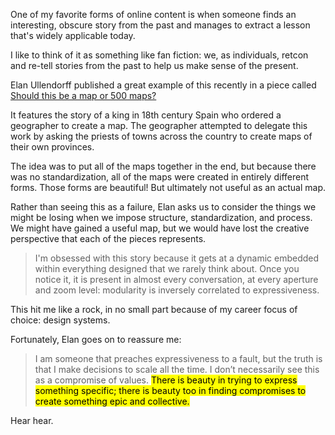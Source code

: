 One of my favorite forms of online content is when someone finds an interesting, obscure story from the past and manages to extract a lesson that's widely applicable today.

I like to think of it as something like fan fiction: we, as individuals, retcon and re-tell stories from the past to help us make sense of the present.

Elan Ullendorff published a great example of this recently in a piece called [Should this be a map or 500 maps?](https://escapethealgorithm.substack.com/p/should-this-be-a-map-or-500-maps)

It features the story of a king in 18th century Spain who ordered a geographer to create a map. The geographer attempted to delegate this work by asking the priests of towns across the country to create maps of their own provinces.

The idea was to put all of the maps together in the end, but because there was no standardization, all of the maps were created in entirely different forms. Those forms are beautiful! But ultimately not useful as an actual map.

Rather than seeing this as a failure, Elan asks us to consider the things we might be losing when we impose structure, standardization, and process. We might have gained a useful map, but we would have lost the creative perspective that each of the pieces represents.

> I'm obsessed with this story because it gets at a dynamic embedded within everything designed that we rarely think about. Once you notice it, it is present in almost every conversation, at every aperture and zoom level: modularity is inversely correlated to expressiveness.

This hit me like a rock, in no small part because of my career focus of choice: design systems.

Fortunately, Elan goes on to reassure me:

> I am someone that preaches expressiveness to a fault, but the truth is that I make decisions to scale all the time. I don’t necessarily see this as a compromise of values. <mark>There is beauty in trying to express something specific; there is beauty too in finding compromises to create something epic and collective.</mark>

Hear hear.
